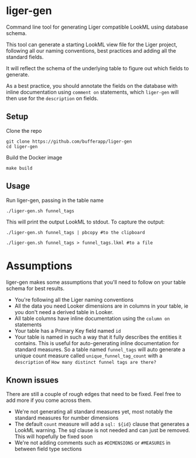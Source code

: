 # liger-gen

Command line tool for generating Liger compatible LookML using database schema.

This tool can generate a starting LookML view file for the Liger project, following all our naming conventions, best practices and adding all the standard fields. 

It will reflect the schema of the underlying table to figure out which fields to generate.

As a best practice, you should annotate the fields on the database with inline documentation using `comment on` statements, which `liger-gen` will then use for the `description` on fields.

## Setup

Clone the repo

```ssh
git clone https://github.com/bufferapp/liger-gen
cd liger-gen
```

Build the Docker image

```ssh
make build
```

## Usage

Run liger-gen, passing in the table name

```ssh
./liger-gen.sh funnel_tags
```

This will print the output LookML to stdout. To capture the output:

```ssh
./liger-gen.sh funnel_tags | pbcopy #to the clipboard

./liger-gen.sh funnel_tags > funnel_tags.lkml #to a file
```

# Assumptions

liger-gen makes some assumptions that you'll need to follow on your table schema for best results.

- You're following all the Liger naming conventions
- All the data you need Looker dimensions are in columns in your table, ie you don't need a derived table in Looker.
- All table columns have inline documentation using the `column on` statements
- Your table has a Primary Key field named `id`
- Your table is named in such a way that it fully describes the entities it contains. This is useful for auto-generating inline documentation for standard measures. So a table named `funnel_tags` will auto generate a unique count measure called `unique_funnel_tag_count` with a `description` of `How many distinct funnel tags are there?`

## Known issues

There are still a couple of rough edges that need to be fixed. Feel free to add more if you come across them.

- We're not generating all standard measures yet, most notably the standard measures for number dimensions
- The default `count` measure will add a `sql: ${id}` clause that generates a LookML warning. The sql clause is not needed and can just be removed. This will hopefully be fixed soon
- We're not adding comments such as `#DIMENSIONS` or `#MEASURES` in between field type sections
